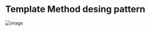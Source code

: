 # Template Method desing pattern
![image](https://github.com/user-attachments/assets/cd79f496-adb6-4257-af1c-f8d99725bbec)
